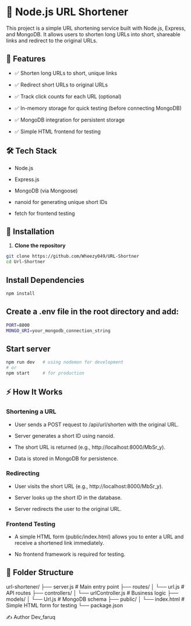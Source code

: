 # 🔗 Node.js URL Shortener

This project is a simple URL shortening service built with Node.js, Express, and MongoDB. It allows users to shorten long URLs into short, shareable links and redirect to the original URLs.

## 🚀 Features

- ✅ Shorten long URLs to short, unique links

- ✅ Redirect short URLs to original URLs

- ✅ Track click counts for each URL (optional)

- ✅ In-memory storage for quick testing (before connecting MongoDB)

- ✅ MongoDB integration for persistent storage

- ✅ Simple HTML frontend for testing

## 🛠 Tech Stack

- Node.js

- Express.js

- MongoDB (via Mongoose)

- nanoid for generating unique short IDs

- fetch for frontend testing

## 🧪 Installation

1. **Clone the repository**

```bash
git clone https://github.com/Wheezy049/URL-Shortner
cd Url-Shortner

```

## Install Dependencies
```bash
npm install
```

## Create a .env file in the root directory and add:
```bash
PORT=8000
MONGO_URI=your_mongodb_connection_string
```

## Start server
```bash
npm run dev   # using nodemon for development
# or
npm start     # for production
```

## ⚡ How It Works

### Shortening a URL

- User sends a POST request to /api/url/shorten with the original URL.

- Server generates a short ID using nanoid.

- The short URL is returned (e.g., http://localhost:8000/MbSr_y).

- Data is stored in MongoDB for persistence.

### Redirecting

- User visits the short URL (e.g., http://localhost:8000/MbSr_y).

- Server looks up the short ID in the database.

- Server redirects the user to the original URL.


### Frontend Testing

- A simple HTML form (public/index.html) allows you to enter a URL and receive a shortened link immediately.

- No frontend framework is required for testing.


## 📝 Folder Structure

url-shortener/
├── server.js            # Main entry point
├── routes/
│   └── url.js           # API routes
├── controllers/
│   └── urlController.js # Business logic
├── models/
│   └── Url.js           # MongoDB schema
├── public/
│   └── index.html       # Simple HTML form for testing
└── package.json


✍️ Author
Dev_faruq
